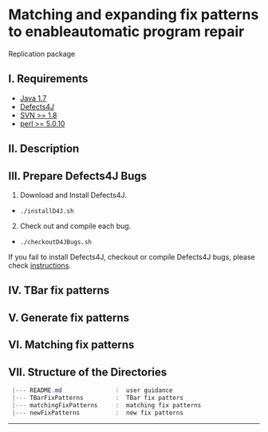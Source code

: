 # Matching and expanding fix patterns to enableautomatic program repair
Replication package


I. Requirements
---------------
 - [Java 1.7](https://www.oracle.com/technetwork/java/javase/downloads/java-archive-downloads-javase7-521261.html)
 - [Defects4J](https://github.com/rjust/defects4j)
 - [SVN >= 1.8](https://subversion.apache.org/packages.html)
 - [perl >= 5.0.10](https://www.perl.org/get.html)

II. Description
---------------



III. Prepare Defects4J Bugs
---------------------------
 1. Download and Install Defects4J.
 - `./installD4J.sh`
 
 2. Check out and compile each bug.
 - `./checkoutD4JBugs.sh`
    
 If you fail to install Defects4J, checkout or compile Defects4J bugs, please check [instructions](https://github.com/rjust/defects4j#steps-to-set-up-defects4j).
  
 IV. TBar fix patterns
 ---------------------
 
 V. Generate fix patterns
 ------------------------
 
 VI. Matching fix patterns
 -------------------------
 
 VII. Structure of the Directories
 -------------------------------
 ```powershell
  |--- README.md               :  user guidance
  |--- TBarFixPatterns         :  TBar fix patters
  |--- matchingFixPatterns     :  matching fix patterns
  |--- newFixPatterns          :  new fix patterns


```

----
